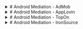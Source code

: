 <details>
<summary># Android Mediation - AdMob
</summary>

To integrate the Appstock SDK into your app, you should add the following dependency into the `app/build.gradle` file and sync Gradle:

groovy
dependencies {
  implementation("com.appstock:appstock-sdk:1.0.0")
  implementation("com.appstock:appstock-sdk-google-mobile-ads-adapters:1.0.0")
}


Add this custom maven repository URL into the `project/settings.gradle` file:

groovy
dependencyResolutionManagement {
    repositories {
        maven {
            setUrl("https://public-sdk.al-ad.com/android/")
        }
    }
}


Initialize Appstock SDK in the  `.onCreate()` method by calling `Appstock.initializeSdk()`.

Kotlin:
kotlin
class DemoApplication : Application() {
    override fun onCreate() {
        super.onCreate()

        // Initialize Appstock SDK
        Appstock.initializeSdk(this, PARTNER_KEY)
    }
}


Java:
java
public class DemoApplication extends Application {
    @Override
    public void onCreate() {
        super.onCreate();

        // Initialize Appstock SDK
        Appstock.initializeSdk(this, PARTNER_KEY);
    }
}


In order to add Appstock to the waterfall, you need to create a custom event in your AdMob account and then add this event to the respective mediation groups.

To create a Appstock custom event, follow the instructions:

1. Sign in to your [AdMob account](https://apps.admob.com).
2. Click **Mediation** in the sidebar.

<img src="images/AdMob_2.png">

3. Click the **Waterfall sources** tab.

<img src="images/AdMob_3.png">

4. Click **Custom Event**.

<img src="images/AdMob_4.png">

5. Find your app in the list and сlick **Manage mappings**.

<img src="images/AdMob_5.png">

6. Click **Add mapping**. To include multiple custom events, you’ll need to set up [additional mappings](https://support.google.com/admob/answer/13395411#manage).

<img src="images/AdMob_7.png">

7. Add the mapping details, including a mapping name. Enter a class name (required) and a parameter (optional) for each ad unit. Typically, the optional parameter contains a JSON that contains IDs (placement ID, endpoint ID) that will be used by the custom event to load ads.

Parameters:

- **placement_id** - unique identifier generated on the platform's UI.
- **endpoint_id** - unique identifier generated on the platform's UI.

Example:
json
{
  "placement_id": "5"
}


Class Name: **com.appstock.sdk.admob.AppstockGadMediationAdapter**

<img src="images/AdMob_8.png">

8. Click **Save**.

After you’ve finished setting up your custom event, you’re ready to add it to a mediation group. To add your ad source to an existing mediation group:

1. Sign in to your [AdMob account](https://apps.admob.com).
2. Click **Mediation** in the sidebar.

<img src="images/AdMob_2.png">

3. In the **Mediation group** tab, click the name of the mediation group to which you're adding the ad source.

<img src="images/AdMob_Mediation_3.png">

4. In the Waterfall ad sources table, click **Add custom event**.

<img src="images/AdMob_Mediation_4.png">

5. Enter a descriptive label for the event. Enter a manual eCPM to use for this custom event. The eCPM will be used to dynamically position the event in the mediation waterfall where it will compete with other ad sources to fill ad requests.

<img src="images/AdMob_Mediation_5.png">

6. Click **Continue**.

7. Select an existing mapping to use for this custom event or click **Add mapping** to set up a new mapping. To use multiple custom events, you’ll have to create an additional mapping for each custom event.

<img src="images/AdMob_Mediation_7.png">

8. Click **Done**.

<img src="images/AdMob_Mediation_8.png">

9. Click **Save**. The mediation group will be saved.

<img src="images/AdMob_Mediation_9.png">

</details>

<details>
<summary># Android Mediation - AppLovin
</summary>



To integrate the Appstock SDK into your app, you should add the following dependency into the `app/build.gradle` file
and sync Gradle:

groovy
dependencies {
    implementation("com.appstock:appstock-sdk:1.0.0")
    implementation("com.appstock:appstock-sdk-applovin-adapters:1.0.0")
}


Add this custom maven repository URL into the `project/settings.gradle` file:

groovy
dependencyResolutionManagement {
    repositories {
        maven {
            setUrl("https://public-sdk.al-ad.com/android/")
        }
    }
}


Initialize Appstock SDK in the  `.onCreate()` method by calling `Appstock.initializeSdk()`.

Kotlin:
kotlin
class DemoApplication : Application() {
    override fun onCreate() {
        super.onCreate()

        // Initialize Appstock SDK
        Appstock.initializeSdk(this, PARTNER_KEY)
    }
}


Java:
java
public class DemoApplication extends Application {
   @Override
   public void onCreate() {
      super.onCreate();

      // Initialize Appstock SDK
      Appstock.initializeSdk(this, PARTNER_KEY);
   }
}


To integrate the Appstock into your AppLovin monetization stack, you should enable a Appstock SDK ad network and add it
to the respective ad units.

1. In the MAX Dashboard, select [MAX > Mediation > Manage > Networks](https://dash.applovin.com/o/mediation/networks/).

<img src="images/MAX_1.png">

2. Click **Click here to add a Custom Network** at the bottom of the page. The **Create Custom Network** page appears.

<img src="images/MAX_2.png">

3. Add the information about your custom network:

   Network Type : **Choose SDK**.

   Name : **Appstock**.

   Android Adapter Class Name: `com.applovin.mediation.adapters.AppstockAppLovinMediationAdapter`

<img src="images/MAX_3.png">

4. Open [MAX > Mediation > Manage > Ad Units](https://dash.applovin.com/o/mediation/ad_units/) in the MAX dashboard.

<img src="images/MAX_4.png">

5. Select an ad unit for which you want to add the custom SDK network that you created in the previous step.

<img src="images/MAX_5.png">

6. Select which custom network you want to enable and enter the information for each placement. Refer to the network documentation to see what values you need to set for the **App ID**, **Placement ID**, and **Custom Parameters**.

<img src="images/MAX_6.png">

Typically, the custom parameters field should contain a JSON that contains IDs (placement ID, endpoint ID) that will be used to load ads.

Parameters:

- placement_id - unique identifier generated on the platform's UI.

- endpoint_id - unique identifier generated on the platform's UI.

Example: 

json
{
   "placement_id": "5"
}
</details>

<details>
<summary># Android Mediation - TopOn</summary>


To integrate the Appstock SDK into your app, you should add the following dependency into the `app/build.gradle` file
and sync Gradle:

groovy
dependencies {
    implementation("com.appstock:appstock-sdk:1.0.1")
    implementation("com.appstock:appstock-sdk-topon-adapters:1.0.1")
}


Add this custom maven repository URL into the `project/settings.gradle` file:

groovy
dependencyResolutionManagement {
    repositories {
        maven {
            setUrl("https://public-sdk.al-ad.com/android/")
        }
    }
}


Initialize Appstock SDK in the  `.onCreate()` method by calling `Appstock.initializeSdk()`.

Kotlin:

kotlin
class DemoApplication : Application() {
    override fun onCreate() {
        super.onCreate()

        // Initialize Appstock SDK
        Appstock.initializeSdk(this, PARTNER_KEY)
    }
}


Java:

java
public class DemoApplication extends Application {
    @Override
    public void onCreate() {
        super.onCreate();

        // Initialize Appstock SDK
        Appstock.initializeSdk(this, PARTNER_KEY);
    }
}


In order to add Appstock to the waterfall, you need to create a custom mediation network in your TopOn account and then
add this ad source to the desired placement.

To create the Appstock ad source, follow the instructions:

1. Sign in to your [TopOn account](https://www.toponad.com/en).
2. Click **Network** in the sidebar and click **Add custom network firm**.
3. Fill the required fields. For **Adapter class name** use these values:

- Banner - **com.appstock.sdk.topon.AppstockBannerAdapter**
- Interstitial - **com.appstock.sdk.topon.AppstockInterstitialAdapter**
- Native - **com.appstock.sdk.topon.AppstockNativeAdapter**

<img src="images/topon_1.png"/>

4. Click **Confirm**.
5. Go to **Mediation** page in the sidebar.
6. Select your app and placement id and click **Add ad source**.
7. Fill the required fields. It's important to set **Price** and **Other Parameters** (placement or endpoint id).

Fields for **Other Parameters**:

- **placement_id** - unique identifier generated on the platform's UI.
- **endpoint_id** - unique identifier generated on the platform's UI.

Example:

json
{
  "placement_id": "5"
}


<img src="images/topon_2.png"/>

8. Click **Confirm**. 


### Banner ad type

For the banner ad type it's important to set the size of TopOn banner based on screen size and the standardized ad size for Appstock banner (f.e. 320x50, 300x250, 728x90).

kotlin
    val width = 320
    val height = 50
    val adView = ATBannerView(this)

    val localExtras = HashMap<String, Any>()
    localExtras[ATAdConst.KEY.AD_WIDTH] = resources.displayMetrics.widthPixels
    localExtras[ATAdConst.KEY.AD_HEIGHT] = height * resources.displayMetrics.density
    localExtras[AppstockBannerAdapter.KEY_WIDTH] = width
    localExtras[AppstockBannerAdapter.KEY_HEIGHT] = height
    adView.setLocalExtra(localExtras)


java
    int width = 320;
    int height = 50;
    ATBannerView adView = new ATBannerView(this);

    HashMap<String, Object> localExtras = new HashMap<>();
    localExtras.put(ATAdConst.KEY.AD_WIDTH, getResources().getDisplayMetrics().widthPixels);
    localExtras.put(ATAdConst.KEY.AD_HEIGHT, height * getResources().getDisplayMetrics().density);
    localExtras.put(AppstockBannerAdapter.KEY_WIDTH, width);
    localExtras.put(AppstockBannerAdapter.KEY_HEIGHT, height);
    adView.setLocalExtra(localExtras);


### Interstitial ad type

The interstitial ad type doesn't require any additional setup in code. You just have to add the Appstock mediation for the interstitial ad unit in the TopOn server.   

### Native ad type

For the native ad unit it's important to add native assets.

kotlin
    private fun createAd() {
        // 1. Create ad unit
        val adUnit = ATNative(this, AD_UNIT_ID, createListener()).also { adUnit = it }

        // 2. Configure ad unit with native config
        val localExtras = HashMap<String, Any>()
        localExtras[AppstockNativeAdConfig.KEY_EXTRAS] = createNativeConfig()
        adUnit.setLocalExtra(localExtras)

        // 3. Load ad
        adUnit.makeAdRequest()
    }

    private fun createNativeConfig(): AppstockNativeAdConfig {
        val eventTrackingMethods = ArrayList(
            Arrays.asList(
                NativeEventTracker.EventTrackingMethod.IMAGE,
                NativeEventTracker.EventTrackingMethod.JS
            )
        )
        val eventTracker = NativeEventTracker(
            NativeEventTracker.EventType.IMPRESSION,
            eventTrackingMethods
        )

        val title = NativeTitleAsset()
        title.setLength(90)
        title.isRequired = true

        val icon = NativeImageAsset(20, 20, 20, 20)
        icon.imageType = NativeImageAsset.ImageType.ICON
        icon.isRequired = true

        val mainImage = NativeImageAsset(200, 200, 200, 200)
        mainImage.imageType = NativeImageAsset.ImageType.MAIN
        mainImage.isRequired = true

        val sponsored = NativeDataAsset()
        sponsored.len = 90
        sponsored.dataType = NativeDataAsset.DataType.SPONSORED
        sponsored.isRequired = true


        val description = NativeDataAsset()
        description.dataType = NativeDataAsset.DataType.DESC
        description.isRequired = true

        val ctaText = NativeDataAsset()
        ctaText.dataType = NativeDataAsset.DataType.CTATEXT
        ctaText.isRequired = true

        val assets = Arrays.asList(
            title,
            icon,
            mainImage,
            sponsored,
            description,
            ctaText
        )

        return AppstockNativeAdConfig.Builder()
            .setContextType(NativeContextType.SOCIAL_CENTRIC)
            .setPlacementType(NativePlacementType.CONTENT_FEED)
            .setContextSubType(NativeContextSubtype.GENERAL_SOCIAL)
            .setNativeEventTrackers(listOf(eventTracker))
            .setNativeAssets(assets)
            .build()
    }


java
    private void createAd() {
        // 1. Create ad unit
        adUnit = new ATNative(this, AD_UNIT_ID, createListener());

        // 2. Configure ad unit with native config
        HashMap<String, Object> localExtras = new HashMap<>();
        localExtras.put(AppstockNativeAdConfig.KEY_EXTRAS, createNativeConfig());
        adUnit.setLocalExtra(localExtras);

        // 3. Load ad
        adUnit.makeAdRequest();
    }

    private AppstockNativeAdConfig createNativeConfig() {
        ArrayList<NativeEventTracker.EventTrackingMethod> eventTrackingMethods = new ArrayList<>(
                Arrays.asList(
                        NativeEventTracker.EventTrackingMethod.IMAGE,
                        NativeEventTracker.EventTrackingMethod.JS
                )
        );
        NativeEventTracker eventTracker = new NativeEventTracker(
                NativeEventTracker.EventType.IMPRESSION,
                eventTrackingMethods
        );

        NativeTitleAsset title = new NativeTitleAsset();
        title.setLength(90);
        title.setRequired(true);

        NativeImageAsset icon = new NativeImageAsset(20, 20, 20, 20);
        icon.setImageType(NativeImageAsset.ImageType.ICON);
        icon.setRequired(true);

        NativeImageAsset mainImage = new NativeImageAsset(200, 200, 200, 200);
        mainImage.setImageType(NativeImageAsset.ImageType.MAIN);
        mainImage.setRequired(true);

        NativeDataAsset sponsored = new NativeDataAsset();
        sponsored.setLen(90);
        sponsored.setDataType(NativeDataAsset.DataType.SPONSORED);
        sponsored.setRequired(true);


        NativeDataAsset description = new NativeDataAsset();
        description.setDataType(NativeDataAsset.DataType.DESC);
        description.setRequired(true);

        NativeDataAsset ctaText = new NativeDataAsset();
        ctaText.setDataType(NativeDataAsset.DataType.CTATEXT);
        ctaText.setRequired(true);

        List<NativeAsset> assets = Arrays.asList(
                title,
                icon,
                mainImage,
                sponsored,
                description,
                ctaText
        );

        return new AppstockNativeAdConfig.Builder()
                .setContextType(NativeContextType.SOCIAL_CENTRIC)
                .setPlacementType(NativePlacementType.CONTENT_FEED)
                .setContextSubType(NativeContextSubtype.GENERAL_SOCIAL)
                .setNativeEventTrackers(Collections.singletonList(eventTracker))
                .setNativeAssets(assets)
                .build();
    }
</details>

<details>
<summary># Android Mediation - IronSource</summary>

To integrate the Appstock SDK into your app, you should add the following dependency into the `app/build.gradle` file
and sync Gradle:

```groovy
dependencies {
    implementation("com.appstock:appstock-sdk:1.0.2")
    implementation("com.appstock:appstock-sdk-ironsource-adapters:1.0.2")
}
```

Add this custom maven repository URL into the `project/settings.gradle` file:

```groovy
dependencyResolutionManagement {
    repositories {
        maven {
            setUrl("https://public-sdk.al-ad.com/android/")
        }
    }
}
```

Initialize Appstock SDK in the  `.onCreate()` method by calling `Appstock.initializeSdk()`.

Kotlin:

```kotlin
class DemoApplication : Application() {
    override fun onCreate() {
        super.onCreate()

        // Initialize Appstock SDK
        Appstock.initializeSdk(this, PARTNER_KEY)
    }
}
```

Java:

```java
public class DemoApplication extends Application {
    @Override
    public void onCreate() {
        super.onCreate();

        // Initialize Appstock SDK
        Appstock.initializeSdk(this, PARTNER_KEY);
    }
}
```

In order to add Appstock to the waterfall, you need to create a custom SDK network in your IronSource account and then
add this ad source to the desired ad units.

To create the Appstock SDK network, follow the instructions:

1. Sign in to your [IronSource account](https://platform.ironsrc.com).
2. Click **SDK networks** in the sidebar (**LevelPlay** -> **Setup**). 
3. Click **Manage networks** and **Custom Adapter**.

<img src="images/ironsource_1.png"/>

4. Write network key `15c03f8f1` and click **Save**.

<img src="images/ironsource_2.png"/>

5. Fill your **partnerKey** for the Appstock platform and click **Save**.

<img src="images/ironsource_3.png"/>

6. Click **Setup** in the available networks list.

<img src="images/ironsource_4.png"/>

7. Create network instances for all placements you have in the Appstock platform. Fill **placementId**, **Mediation Groups** and **Rate** for desired type of the ad.

<img src="images/ironsource_5.png"/>

8. Click **Save**. 

After setting up the SDK network it the Appstock adapters will be automatically applied in the application using reflection. 
</details>
